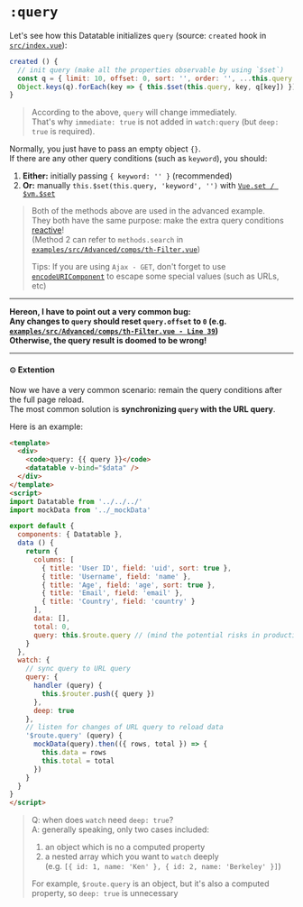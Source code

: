 # `:query`

Let's see how this Datatable initializes `query` (source: `created` hook in [`src/index.vue`](https://github.com/LaravelDaily/vue2-datatable/blob/master/src/index.vue)):

```js
created () {
  // init query (make all the properties observable by using `$set`)
  const q = { limit: 10, offset: 0, sort: '', order: '', ...this.query }
  Object.keys(q).forEach(key => { this.$set(this.query, key, q[key]) })
}
```

> According to the above, `query` will change immediately.  
> That's why `immediate: true` is not added in `watch:query` (but `deep: true` is required).

Normally, you just have to pass an empty object `{}`.  
If there are any other query conditions (such as `keyword`), you should:
  1. **Either:** initially passing `{ keyword: '' }` (recommended)
  2. **Or:** manually `this.$set(this.query, 'keyword', '')` with [`Vue.set / $vm.$set`](https://vuejs.org/v2/api/#Vue-set)

> Both of the methods above are used in the advanced example.  
> They both have the same purpose: make the extra query conditions [reactive](https://vuejs.org/v2/guide/reactivity.html)!  
> (Method 2 can refer to `methods.search` in [`examples/src/Advanced/comps/th-Filter.vue`](https://github.com/LaravelDaily/vue2-datatable/blob/master/examples/src/Advanced/comps/th-Filter.vue))
> 
> Tips: If you are using `Ajax - GET`, don't forget to use [`encodeURIComponent`](https://developer.mozilla.org/en-US/docs/Web/JavaScript/Reference/Global_Objects/encodeURIComponent) to escape some special values (such as URLs, etc)

***

**Hereon, I have to point out a very common bug:**  
**Any changes to `query` should reset `query.offset` to `0` (e.g. [`examples/src/Advanced/comps/th-Filter.vue - Line 39`](https://github.com/LaravelDaily/vue2-datatable/blob/master/examples/src/Advanced/comps/th-Filter.vue#L39))**  
**Otherwise, the query result is doomed to be wrong!**

***

#### ⊙ Extention

Now we have a very common scenario: remain the query conditions after the full page reload.  
The most common solution is **synchronizing `query` with the URL query**.

Here is an example:

```html
<template>
  <div>
    <code>query: {{ query }}</code>
    <datatable v-bind="$data" />
  </div>
</template>
<script>
import Datatable from '../../../'
import mockData from '../_mockData'

export default {
  components: { Datatable },
  data () {
    return {    
      columns: [
        { title: 'User ID', field: 'uid', sort: true },
        { title: 'Username', field: 'name' },
        { title: 'Age', field: 'age', sort: true },
        { title: 'Email', field: 'email' },
        { title: 'Country', field: 'country' }
      ],
      data: [],
      total: 0,
      query: this.$route.query // (mind the potential risks in production)
    }
  },
  watch: {
    // sync query to URL query
    query: {
      handler (query) {
        this.$router.push({ query })
      },
      deep: true
    },
    // listen for changes of URL query to reload data
    '$route.query' (query) {
      mockData(query).then(({ rows, total }) => {
        this.data = rows
        this.total = total
      })
    }
  }
}
</script>
```

> Q: when does `watch` need `deep: true`?  
> A: generally speaking, only two cases included:
> 
> 1. an object which is no a computed property
> 2. a nested array which you want to `watch` deeply  
> (e.g. `[{ id: 1, name: 'Ken' }, { id: 2, name: 'Berkeley' }]`)
> 
> For example, `$route.query` is an object, but it's also a computed property, so `deep: true` is unnecessary
